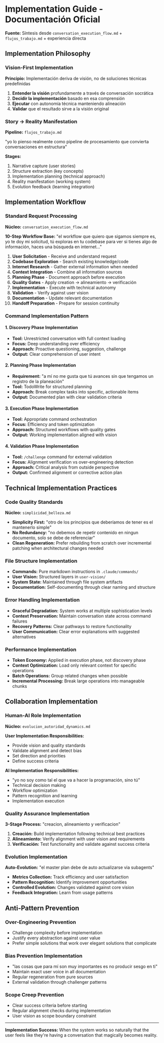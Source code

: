 # Implementation Guide - Documentación Oficial

**Fuente:** Síntesis desde `conversation_execution_flow.md` + `flujos_trabajo.md` + experiencia directa

## Implementation Philosophy

### Vision-First Implementation  
**Principio:** Implementación deriva de visión, no de soluciones técnicas predefinidas

1. **Entender la visión** profundamente a través de conversación socrática
2. **Decidir la implementación** basado en esa comprensión
3. **Ejecutar** con autonomía técnica manteniendo alineación
4. **Validar** que el resultado sirve a la visión original

### Story → Reality Manifestation
**Pipeline:** `flujos_trabajo.md`

"yo lo pienso realmente como pipeline de procesamiento que convierta conversaciones en estructura"

**Stages:**
1. Narrative capture (user stories)
2. Structure extraction (key concepts)  
3. Implementation planning (technical approach)
4. Reality manifestation (working system)
5. Evolution feedback (learning integration)

## Implementation Workflow

### Standard Request Processing
**Núcleo:** `conversation_execution_flow.md`

**10-Step Workflow Base:**
"el workflow que quiero que sigamos siempre es, yo te doy mi solicitud, tú exploras en tu codebase para ver si tienes algo de información, haces una búsqueda en internet..."

1. **User Solicitation** - Receive and understand request
2. **Codebase Exploration** - Search existing knowledge/code
3. **Internet Research** - Gather external information when needed
4. **Context Integration** - Combine all information sources
5. **Planning Phase** - Document approach before execution
6. **Quality Gates** - Apply creation → alineamiento → verificación
7. **Implementation** - Execute with technical autonomy
8. **Validation** - Verify against user vision
9. **Documentation** - Update relevant documentation
10. **Handoff Preparation** - Prepare for session continuity

### Command Implementation Pattern

#### 1. Discovery Phase Implementation
- **Tool:** Unrestricted conversation with full context loading
- **Focus:** Deep understanding over efficiency
- **Approach:** Proactive questioning, suggestion, challenge
- **Output:** Clear comprehension of user intent

#### 2. Planning Phase Implementation  
- **Requirement:** "a mí no me gusta que tú avances sin que tengamos un registro de la planeación"
- **Tool:** TodoWrite for structured planning
- **Approach:** Break complex tasks into specific, actionable items
- **Output:** Documented plan with clear validation criteria

#### 3. Execution Phase Implementation
- **Tool:** Appropriate command orchestration
- **Focus:** Efficiency and token optimization  
- **Approach:** Structured workflows with quality gates
- **Output:** Working implementation aligned with vision

#### 4. Validation Phase Implementation
- **Tool:** `/challenge` command for external validation
- **Focus:** Alignment verification vs over-engineering detection
- **Approach:** Critical analysis from outside perspective
- **Output:** Confirmed alignment or corrective action plan

## Technical Implementation Practices

### Code Quality Standards
**Núcleo:** `simplicidad_belleza.md`

- **Simplicity First:** "otro de los principios que deberíamos de tener es el mantenerlo simple"
- **No Redundancy:** "no debemos de repetir contenido en ningun documento, solo se debe de referenciar"
- **Clean Regeneration:** Prefer rebuilding from scratch over incremental patching when architectural changes needed

### File Structure Implementation
- **Commands:** Pure markdown instructions in `.claude/commands/`
- **User Vision:** Structured layers in `user-vision/`
- **System State:** Maintained through file system artifacts
- **Documentation:** Self-documenting through clear naming and structure

### Error Handling Implementation
- **Graceful Degradation:** System works at multiple sophistication levels
- **Context Preservation:** Maintain conversation state across command failures
- **Recovery Patterns:** Clear pathways to restore functionality
- **User Communication:** Clear error explanations with suggested alternatives

### Performance Implementation
- **Token Economy:** Applied in execution phase, not discovery phase
- **Context Optimization:** Load only relevant context for specific operations
- **Batch Operations:** Group related changes when possible
- **Incremental Processing:** Break large operations into manageable chunks

## Collaboration Implementation

### Human-AI Role Implementation
**Núcleo:** `evolucion_autoridad_dynamics.md`

**User Implementation Responsibilities:**
- Provide vision and quality standards
- Validate alignment and detect bias
- Set direction and priorities
- Define success criteria

**AI Implementation Responsibilities:**  
- "yo no soy como tal el que va a hacer la programación, sino tú"
- Technical decision making
- Workflow optimization
- Pattern recognition and learning
- Implementation execution

### Quality Assurance Implementation
**3-Stage Process:** "creacion, alineamiento y verificacion"

1. **Creación:** Build implementation following technical best practices
2. **Alineamiento:** Verify alignment with user vision and requirements
3. **Verificación:** Test functionality and validate against success criteria

### Evolution Implementation
**Auto-Evolution:** "el master plan debe de auto actualizarse via subagents"

- **Metrics Collection:** Track efficiency and user satisfaction
- **Pattern Recognition:** Identify improvement opportunities
- **Controlled Evolution:** Changes validated against core vision
- **Feedback Integration:** Learn from usage patterns

## Anti-Pattern Prevention

### Over-Engineering Prevention
- Challenge complexity before implementation
- Justify every abstraction against user value
- Prefer simple solutions that work over elegant solutions that complicate

### Bias Prevention Implementation
- "las cosas que para mí son muy importantes es no producir sesgo en ti"
- Maintain exact user voice in all documentation
- Regular regeneration from pure sources
- External validation through challenger patterns

### Scope Creep Prevention
- Clear success criteria before starting
- Regular alignment checks during implementation
- User vision as scope boundary constraint

---

**Implementation Success:** When the system works so naturally that the user feels like they're having a conversation that magically becomes reality.